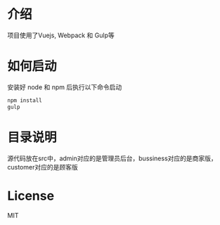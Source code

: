 # 介绍

项目使用了Vuejs, Webpack 和 Gulp等

# 如何启动

安装好 node 和 npm 后执行以下命令启动

```bash
npm install
gulp
```

# 目录说明

源代码放在src中，admin对应的是管理员后台，bussiness对应的是商家版，customer对应的是顾客版


# License

MIT
